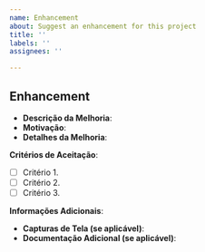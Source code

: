 ```yaml
---
name: Enhancement
about: Suggest an enhancement for this project
title: ''
labels: ''
assignees: ''

---
```


## Enhancement
- **Descrição da Melhoria**:
- **Motivação**:
- **Detalhes da Melhoria**:

**Critérios de Aceitação**:
- [ ] Critério 1.
- [ ] Critério 2.
- [ ] Critério 3.

**Informações Adicionais**:
- **Capturas de Tela (se aplicável)**:
- **Documentação Adicional (se aplicável)**:

